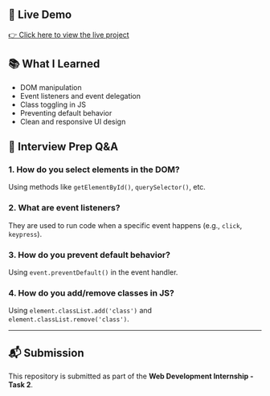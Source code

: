 
## 🔗 Live Demo

[👉 Click here to view the live project](https://yourusername.github.io/your-repo-name/)

## 📚 What I Learned

- DOM manipulation
- Event listeners and event delegation
- Class toggling in JS
- Preventing default behavior
- Clean and responsive UI design

## 🧠 Interview Prep Q&A

### 1. How do you select elements in the DOM?
Using methods like `getElementById()`, `querySelector()`, etc.

### 2. What are event listeners?
They are used to run code when a specific event happens (e.g., `click`, `keypress`).

### 3. How do you prevent default behavior?
Using `event.preventDefault()` in the event handler.

### 4. How do you add/remove classes in JS?
Using `element.classList.add('class')` and `element.classList.remove('class')`.

---

## 📬 Submission

This repository is submitted as part of the **Web Development Internship - Task 2**.

